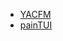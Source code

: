 - [YACFM](https://github.com/rdWei/exercise/tree/main/c/yacfm)
- [painTUI](https://github.com/rdWei/exercise/tree/main/c/painTUI)

